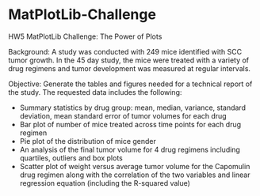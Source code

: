 # MatPlotLib-Challenge
HW5 MatPlotLib Challenge:  The Power of Plots

Background: A study was conducted with 249 mice identified with SCC tumor growth.  In the 45 day study, the mice were treated with a variety of drug regimens and tumor development was measured at regular intervals.

Objective:  Generate the tables and figures needed for a technical report of the study.  The requested data includes the following:
*  Summary statistics by drug group:  mean, median, variance, standard deviation, mean standard error of tumor volumes for each drug
*  Bar plot of number of mice treated across time points for each drug regimen
*  Pie plot of the distribution of mice gender
*  An analysis of the final tumor volume for 4 drug regimens including quartiles, outliers and box plots
*  Scatter plot of weight versus average tumor volume for the Capomulin drug regimen along with the correlation of the two variables and  linear regression equation (including the R-squared value)

